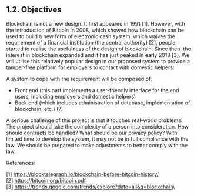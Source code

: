 ## 1.2. Objectives

Blockchain is not a new design.
It first appeared in 1991 [1].
However, with the introduction of Bitcoin in 2008, which showed how blockchain can be used to build a new form of electronic cash system, which waives the requirement of a financial institution (the central authority) [2], people started to realise the usefulness of the design of blockchain.
Since then, the interest in blockchain expanded and it has just peaked in early 2018 [3].
We will utilise this relatively popular design in our proposed system to provide a tamper-free platform for employers to contact with domestic helpers.

A system to cope with the requirement will be composed of:
- Front end (this part implements a user-friendly interface for the end users, including employers and domestic helpers)
- Back end (which includes administration of database, implementation of blockchain, etc.) (?)

A serious challenge of this project is that it touches real-world problems.
The project should take the complexity of a person into consideration.
How should contracts be handled?
What should be our privacy policy?
With limited time to develop the system, it may not be in full compliance with the law.
We should be prepared to make adjustments to better comply with the law.

References:

[1] <https://blocktelegraph.io/blockchain-before-bitcoin-history/>\
[2] <https://bitcoin.org/bitcoin.pdf>\
[3] <https://trends.google.com/trends/explore?date=all&q=blockchain>\
